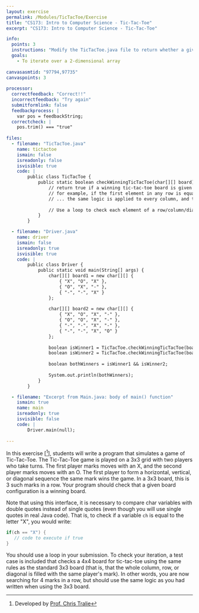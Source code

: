 ```yaml
---
layout: exercise
permalink: /Modules/TicTacToe/Exercise
title: "CS173: Intro to Computer Science - Tic-Tac-Toe"
excerpt: "CS173: Intro to Computer Science - Tic-Tac-Toe"

info:
  points: 3
  instructions: "Modify the TicTacToe.java file to return whether a given array contains a winning tic-tac-toe configuration."
  goals:
    - To iterate over a 2-dimensional array
    
canvasasmtid: "97794,97735"    
canvaspoints: 3
    
processor:  
  correctfeedback: "Correct!!" 
  incorrectfeedback: "Try again"
  submitformlink: false
  feedbackprocess: | 
    var pos = feedbackString;
  correctcheck: |
    pos.trim() === "true"
 
files:
  - filename: "TicTacToe.java"
    name: tictactoe
    ismain: false
    isreadonly: false
    isvisible: true
    code: | 
        public class TicTacToe {
            public static boolean checkWinningTicTacToe(char[][] board) {
                // return true if a winning tic-tac-toe board is given
                // for example, if the first element in any row is equal to the second element in that row, and also equal to the third element in that row.
                // ... the same logic is applied to every column, and to both diagonals of the board.
                
                // Use a loop to check each element of a row/column/diagonal.  The .length property of an array variable will be helpful in determining the bounds of (when to stop) the loop
            }
        }  

  - filename: "Driver.java"
    name: driver
    ismain: false
    isreadonly: true
    isvisible: true
    code: | 
        public class Driver {
            public static void main(String[] args) {
                char[][] board1 = new char[][] {
                    { "X", "O", "X" },
                    { "O", "X", "-" },
                    { "-", "-", "X" }
                };
                
                char[][] board2 = new char[][] {
                    { "X", "O", "X", "-" },
                    { "O", "O", "X", "-" },
                    { "-", "-", "X", "-" },
                    { "-", "-", "X", "O" }
                };
                
                boolean isWinner1 = TicTacToe.checkWinningTicTacToe(board1);
                boolean isWinner2 = TicTacToe.checkWinningTicTacToe(board2);
                
                boolean bothWinners = isWinner1 && isWinner2;
                
                System.out.println(bothWinners);
            }
        }         

  - filename: "Excerpt from Main.java: body of main() function"
    ismain: true
    name: main
    isreadonly: true
    isvisible: false
    code: |
        Driver.main(null);
        
---
```


In this exercise \[[^1]\], students will write a program that simulates a game of Tic-Tac-Toe. The Tic-Tac-Toe game is played on a 3x3 grid with two players who take turns. The first player marks moves with an X, and the second player marks moves with an O. The first player to form a horizontal, vertical, or diagonal sequence the same mark wins the game. In a 3x3 board, this is 3 such marks in a row.  Your program should check that a given board configuration is a winning board.

Note that using this interface, it is necessary to compare char variables with double quotes instead of single quotes (even though you will use single quotes in real Java code).  That is, to check if a variable `ch` is equal to the letter "X", you would write:

```java
if(ch == "X") { 
   // code to execute if true
}
```

You should use a loop in your submission.  To check your iteration, a test case is included that checks a 4x4 board for tic-tac-toe using the same rules as the standard 3x3 board (that is, that the whole column, row, or diagonal is filled with the same player's mark).  In other words, you are now searching for 4 marks in a row, but should use the same logic as you had written when using the 3x3 board.  

[^1]: Developed by [Prof. Chris Tralie](https://www.ursinus.edu/live/profiles/4502-christopher-j-tralie)